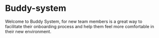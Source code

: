 # Buddy-system
Welcome to Buddy System, for new team members is a great way to facilitate their onboarding process and help them feel more comfortable in their new environment.
